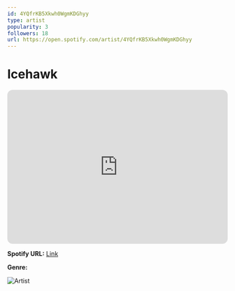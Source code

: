 ```yaml
---
id: 4YQfrKB5Xkwh0WgmKDGhyy
type: artist
popularity: 3
followers: 18
url: https://open.spotify.com/artist/4YQfrKB5Xkwh0WgmKDGhyy
---
```

# Icehawk

<iframe style="border-radius:12px" src="https://open.spotify.com/embed/artist/4YQfrKB5Xkwh0WgmKDGhyy" width="100%" height="352" frameBorder="0" allowfullscreen="" allow="autoplay; clipboard-write; encrypted-media; fullscreen; picture-in-picture" loading="lazy"></iframe>

**Spotify URL:** [Link](https://open.spotify.com/artist/4YQfrKB5Xkwh0WgmKDGhyy)

**Genre:** 

![Artist](https://i.scdn.co/image/ab6761610000e5eb748e48d86689e848143f5167)
